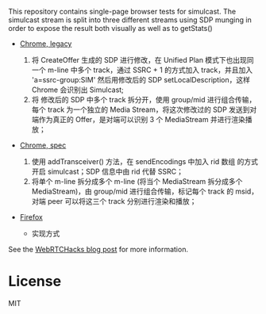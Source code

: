 This repository contains single-page browser tests for simulcast.
The simulcast stream is split into three different streams using SDP munging in order to expose
the result both visually as well as to getStats()

* [Chrome, legacy](https://aggresss.github.io/simulcast-playground/html/chrome)
    1. 将 CreateOffer 生成的 SDP 进行修改，在 Unified Plan 模式下也出现同一个 m-line 中多个 track，通过 SSRC + 1 的方式加入 track，并且加入 'a=ssrc-group:SIM' 然后用修改后的 SDP setLocalDescription，这样 Chrome 会识别出 Simulcast;
    2. 将 修改后的 SDP 中多个 track 拆分开，使用 group/mid 进行组合传输，每个 track 为一个独立的 Media Stream，将这次修改过的 SDP 发送到对端作为真正的 Offer，是对端可以识别 3 个 MediaStream 并进行渲染播放；

* [Chrome, spec](https://aggresss.github.io/simulcast-playground/html/rid-as-mid)
    1. 使用 addTransceiver() 方法，在 sendEncodings 中加入 rid 数组 的方式开启 simulcast；SDP 信息中由 rid 代替 SSRC；
    2. 将单个 m-line 拆分成多个 m-line (将当个 MediaStream 拆分成多个 MediaStream)，由  group/mid 进行组合传输，标记每个 track 的 msid，对端 peer 可以将这三个 track 分别进行渲染和播放；

* [Firefox](https://aggresss.github.io/simulcast-playground/html/firefox)
    * 实现方式

See the [WebRTCHacks blog post](https://webrtchacks.com/a-playground-for-simulcast-without-an-sfu/) for more information.

# License
MIT
